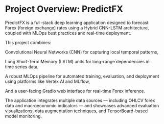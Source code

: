# Project Overview: PredictFX
PredictFX is a full-stack deep learning application designed to forecast Forex (foreign exchange) rates using a Hybrid CNN-LSTM architecture, coupled with MLOps best practices and real-time deployment.

This project combines:

Convolutional Neural Networks (CNN) for capturing local temporal patterns,

Long Short-Term Memory (LSTM) units for long-range dependencies in time series data,

A robust MLOps pipeline for automated training, evaluation, and deployment using platforms like Vertex AI and MLflow,

And a user-facing Gradio web interface for real-time Forex inference.

The application integrates multiple data sources — including OHLCV forex data and macroeconomic indicators — and showcases advanced evaluation visualizations, data augmentation techniques, and TensorBoard-based model monitoring.
